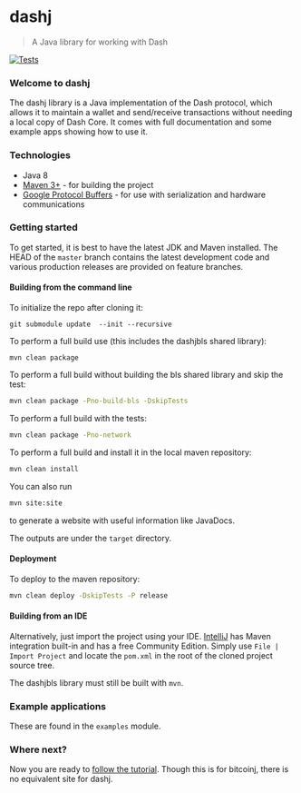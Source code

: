 # dashj

> A Java library for working with Dash

[![Tests](https://github.com/dashevo/dashj/workflows/Java%20CI/badge.svg?branch=master)](https://github.com/dashevo/dashj/actions)

### Welcome to dashj

The dashj library is a Java implementation of the Dash protocol, which allows it to maintain a wallet and send/receive transactions without needing a local copy of Dash Core. It comes with full documentation and some example apps showing how to use it.

### Technologies

* Java 8
* [Maven 3+](http://maven.apache.org) - for building the project
* [Google Protocol Buffers](https://github.com/google/protobuf) - for use with serialization and hardware communications

### Getting started

To get started, it is best to have the latest JDK and Maven installed. The HEAD of the `master` branch contains the latest development code and various production releases are provided on feature branches.

#### Building from the command line
To initialize the repo after cloning it: 
```
git submodule update  --init --recursive
```
To perform a full build use (this includes the dashjbls shared library):
```
mvn clean package
```
To perform a full build without building the bls shared library and skip the test:
```bash
mvn clean package -Pno-build-bls -DskipTests
```
To perform a full build with the tests:
```bash
mvn clean package -Pno-network
```
To perform a full build and install it in the local maven repository:
```bash
mvn clean install
```
You can also run
```bash
mvn site:site
```
to generate a website with useful information like JavaDocs.

The outputs are under the `target` directory.

#### Deployment

To deploy to the maven repository:
```bash
mvn clean deploy -DskipTests -P release
```
#### Building from an IDE

Alternatively, just import the project using your IDE. [IntelliJ](http://www.jetbrains.com/idea/download/) has Maven integration built-in and has a free Community Edition. Simply use `File | Import Project` and locate the `pom.xml` in the root of the cloned project source tree.

The dashjbls library must still be built with `mvn`.

### Example applications

These are found in the `examples` module.

### Where next?

Now you are ready to [follow the tutorial](https://bitcoinj.github.io/getting-started).  Though this is for bitcoinj, there is no equivalent site for dashj.
